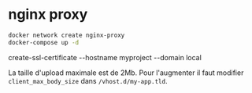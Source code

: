 # nginx proxy

```bash
docker network create nginx-proxy
docker-compose up -d
```

create-ssl-certificate --hostname myproject --domain local

La taille d'upload maximale est de 2Mb. Pour l'augmenter il faut modifier `client_max_body_size` dans `/vhost.d/my-app.tld`.
